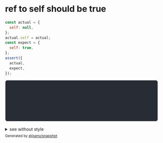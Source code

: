 # ref to self should be true

```js
const actual = {
  self: null,
};
actual.self = actual;
const expect = {
  self: true,
};
assert({
  actual,
  expect,
});
```

![img](throw.svg)

<details>
  <summary>see without style</summary>

```console
AssertionError: actual and expect are different

actual: {
  self: actual,
}
expect: {
  self: true,
}
```

</details>


<sub>
  Generated by <a href="https://github.com/jsenv/core/tree/main/packages/independent/snapshot">@jsenv/snapshot</a>
</sub>